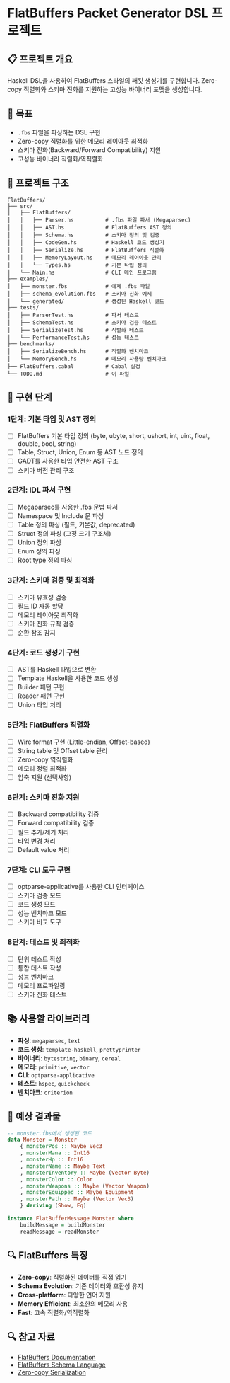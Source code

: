 # FlatBuffers Packet Generator DSL 프로젝트

## 📋 프로젝트 개요
Haskell DSL을 사용하여 FlatBuffers 스타일의 패킷 생성기를 구현합니다. Zero-copy 직렬화와 스키마 진화를 지원하는 고성능 바이너리 포맷을 생성합니다.

## 🎯 목표
- `.fbs` 파일을 파싱하는 DSL 구현
- Zero-copy 직렬화를 위한 메모리 레이아웃 최적화
- 스키마 진화(Backward/Forward Compatibility) 지원
- 고성능 바이너리 직렬화/역직렬화

## 📁 프로젝트 구조
```
FlatBuffers/
├── src/
│   ├── FlatBuffers/
│   │   ├── Parser.hs          # .fbs 파일 파서 (Megaparsec)
│   │   ├── AST.hs             # FlatBuffers AST 정의
│   │   ├── Schema.hs          # 스키마 정의 및 검증
│   │   ├── CodeGen.hs         # Haskell 코드 생성기
│   │   ├── Serialize.hs       # FlatBuffers 직렬화
│   │   ├── MemoryLayout.hs    # 메모리 레이아웃 관리
│   │   └── Types.hs           # 기본 타입 정의
│   └── Main.hs                # CLI 메인 프로그램
├── examples/
│   ├── monster.fbs            # 예제 .fbs 파일
│   ├── schema_evolution.fbs   # 스키마 진화 예제
│   └── generated/             # 생성된 Haskell 코드
├── tests/
│   ├── ParserTest.hs          # 파서 테스트
│   ├── SchemaTest.hs          # 스키마 검증 테스트
│   ├── SerializeTest.hs       # 직렬화 테스트
│   └── PerformanceTest.hs     # 성능 테스트
├── benchmarks/
│   ├── SerializeBench.hs      # 직렬화 벤치마크
│   └── MemoryBench.hs         # 메모리 사용량 벤치마크
├── FlatBuffers.cabal          # Cabal 설정
└── TODO.md                    # 이 파일
```

## 🔧 구현 단계

### 1단계: 기본 타입 및 AST 정의
- [ ] FlatBuffers 기본 타입 정의 (byte, ubyte, short, ushort, int, uint, float, double, bool, string)
- [ ] Table, Struct, Union, Enum 등 AST 노드 정의
- [ ] GADT를 사용한 타입 안전한 AST 구조
- [ ] 스키마 버전 관리 구조

### 2단계: IDL 파서 구현
- [ ] Megaparsec를 사용한 .fbs 문법 파서
- [ ] Namespace 및 Include 문 파싱
- [ ] Table 정의 파싱 (필드, 기본값, deprecated)
- [ ] Struct 정의 파싱 (고정 크기 구조체)
- [ ] Union 정의 파싱
- [ ] Enum 정의 파싱
- [ ] Root type 정의 파싱

### 3단계: 스키마 검증 및 최적화
- [ ] 스키마 유효성 검증
- [ ] 필드 ID 자동 할당
- [ ] 메모리 레이아웃 최적화
- [ ] 스키마 진화 규칙 검증
- [ ] 순환 참조 감지

### 4단계: 코드 생성기 구현
- [ ] AST를 Haskell 타입으로 변환
- [ ] Template Haskell을 사용한 코드 생성
- [ ] Builder 패턴 구현
- [ ] Reader 패턴 구현
- [ ] Union 타입 처리

### 5단계: FlatBuffers 직렬화
- [ ] Wire format 구현 (Little-endian, Offset-based)
- [ ] String table 및 Offset table 관리
- [ ] Zero-copy 역직렬화
- [ ] 메모리 정렬 최적화
- [ ] 압축 지원 (선택사항)

### 6단계: 스키마 진화 지원
- [ ] Backward compatibility 검증
- [ ] Forward compatibility 검증
- [ ] 필드 추가/제거 처리
- [ ] 타입 변경 처리
- [ ] Default value 처리

### 7단계: CLI 도구 구현
- [ ] optparse-applicative를 사용한 CLI 인터페이스
- [ ] 스키마 검증 모드
- [ ] 코드 생성 모드
- [ ] 성능 벤치마크 모드
- [ ] 스키마 비교 도구

### 8단계: 테스트 및 최적화
- [ ] 단위 테스트 작성
- [ ] 통합 테스트 작성
- [ ] 성능 벤치마크
- [ ] 메모리 프로파일링
- [ ] 스키마 진화 테스트

## 📚 사용할 라이브러리
- **파싱**: `megaparsec`, `text`
- **코드 생성**: `template-haskell`, `prettyprinter`
- **바이너리**: `bytestring`, `binary`, `cereal`
- **메모리**: `primitive`, `vector`
- **CLI**: `optparse-applicative`
- **테스트**: `hspec`, `quickcheck`
- **벤치마크**: `criterion`

## 🎯 예상 결과물
```haskell
-- monster.fbs에서 생성된 코드
data Monster = Monster
    { monsterPos :: Maybe Vec3
    , monsterMana :: Int16
    , monsterHp :: Int16
    , monsterName :: Maybe Text
    , monsterInventory :: Maybe (Vector Byte)
    , monsterColor :: Color
    , monsterWeapons :: Maybe (Vector Weapon)
    , monsterEquipped :: Maybe Equipment
    , monsterPath :: Maybe (Vector Vec3)
    } deriving (Show, Eq)

instance FlatBufferMessage Monster where
    buildMessage = buildMonster
    readMessage = readMonster
```

## 🔍 FlatBuffers 특징
- **Zero-copy**: 직렬화된 데이터를 직접 읽기
- **Schema Evolution**: 기존 데이터와 호환성 유지
- **Cross-platform**: 다양한 언어 지원
- **Memory Efficient**: 최소한의 메모리 사용
- **Fast**: 고속 직렬화/역직렬화

## 🔍 참고 자료
- [FlatBuffers Documentation](https://google.github.io/flatbuffers/)
- [FlatBuffers Schema Language](https://google.github.io/flatbuffers/flatbuffers_guide_writing_schema.html)
- [Zero-copy Serialization](https://capnproto.org/news/2014-06-17-capnproto-flatbuffers-sbe.html)

